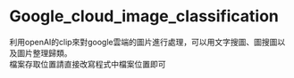 # Google_cloud_image_classification
利用openAI的clip來對google雲端的圖片進行處理，可以用文字搜圖、圖搜圖以及圖片整理歸類。  
檔案存取位置請直接改寫程式中檔案位置即可

